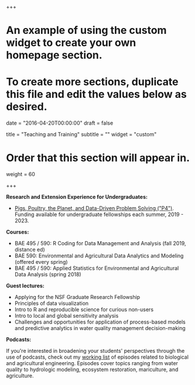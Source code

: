 +++
# An example of using the custom widget to create your own homepage section.
# To create more sections, duplicate this file and edit the values below as desired.

date = "2016-04-20T00:00:00"
draft = false

title = "Teaching and Training"
subtitle = ""
widget = "custom"

# Order that this section will appear in.
weight = 60

+++

**Research and Extension Experience for Undergraduates:**

- [Pigs, Poultry, the Planet, and Data-Driven Problem Solving ("P4")](http://p4.rbind.io/). Funding available for undergraduate fellowships each summer, 2019 - 2023. 

**Courses:**

- BAE 495 / 590: R Coding for Data Management and Analysis (fall 2019, distance ed)
- BAE 590: Environmental and Agricultural Data Analytics and Modeling (offered every spring)
- BAE 495 / 590: Applied Statistics for Environmental and Agricultural Data Analysis (spring 2018)

**Guest lectures:**

- Applying for the NSF Graduate Research Fellowship
- Principles of data visualization
- Intro to R and reproducible science for curious non-users
- Intro to local and global sensitivity analysis
- Challenges and opportunities for application of process-based models and predictive analytics in water quality management decision-making  

**Podcasts:**  
  
If you're interested in broadening your students' perspectives through the use of podcasts, check out my [working list](https://docs.google.com/document/d/1HNasMb8VI9sx6swsHi-l6iN0GG27J6IpPufmFIxTdbE/edit?usp=sharing) of episodes related to biological and agricultural engineering. Episodes cover topics ranging from water quality to hydrologic modeling, ecosystem restoration, mariculture, and agriculture.

